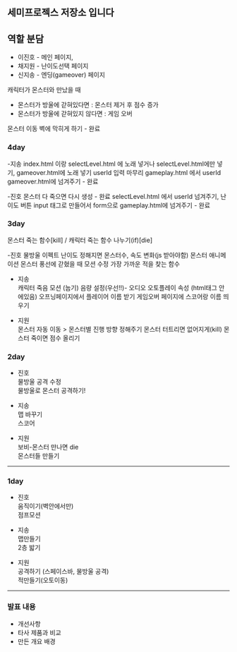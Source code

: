 
## 세미프로젝스 저장소 입니다

## 역할 분담
* 이진호 - 메인 페이지,
* 채지원 - 난이도선택 페이지
* 신지송 - 엔딩(gameover) 페이지

캐릭터가 몬스터와 만났을 때
- 몬스터가 방울에 갇혀있다면 : 몬스터 제거 후 점수 증가
- 몬스터가 방울에 갇혀있지 않다면 : 게임 오버

몬스터 이동 벽에 막히게 하기 - 완료

### 4day

-지송
index.html 이랑 selectLevel.html 에 노래 넣거나 selectLevel.html에만 넣기, gameover.html에 노래 넣기
userId 입력 마무리
gameplay.html 에서 userId gameover.html에 넘겨주기 - 완료

-진호
몬스터 다 죽으면 다시 생성 - 완료
selectLevel.html 에서 userId 넘겨주기, 난이도 버튼 input 태그로 만들어서 form으로 gameplay.html에 넘겨주기 - 완료

### 3day
몬스터 죽는 함수[kill] / 캐릭터 죽는 함수 나누기(if)[die]

-진호
물방울 이펙트
난이도 정해지면 몬스터수, 속도 변화(js 받아야함)
몬스터 애니메이션
몬스터 풍선에 갇혔을 때 모션 수정
가장 가까운 적을 찾는 함수

- 지송  
캐릭터 죽음 모션 (눕기)
음량 설정(우선!!)- 오디오 오토플레이 속성 (html태그 안에있음)
오프닝페이지에서 플레이어 이름 받기
게임오버 페이지에 스코어랑 이름 띄우기

- 지원  
몬스터 자동 이동 > 몬스터별 진행 방향 정해주기
몬스터 터트리면 없어지게(kill)
몬스터 죽이면 점수 올리기


### 2day 
   
- 진호  
물방울 공격 수정  
물방울로 몬스터 공격하기!

- 지송  
맵 바꾸기  
스코어

- 지원  
보비-몬스터 만나면 die  
몬스터들 만들기  

-----------------  
  
  
### 1day
  
- 진호  
움직이기(벽안에서만)   
점프모션 

- 지송  
맵만들기   
2층 밟기

- 지원  
공격하기 (스페이스바, 물방울 공격)   
적만들기(오토이동)



------------
### 발표 내용

- 개선사항 
- 타사 제품과 비교
- 만든 개요 배경
